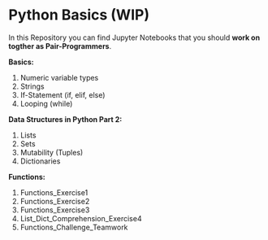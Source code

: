 # Python Basics (WIP)

In this Repository you can find Jupyter Notebooks that you should **work on togther as Pair-Programmers**.

**Basics:**
1. Numeric variable types
2. Strings 
3. If-Statement (if, elif, else)
4. Looping (while)


**Data Structures in Python Part 2:**
1. Lists
2. Sets
3. Mutability (Tuples)
4. Dictionaries

**Functions:**
1. Functions_Exercise1
2. Functions_Exercise2
3. Functions_Exercise3
4. List_Dict_Comprehension_Exercise4
5. Functions_Challenge_Teamwork


